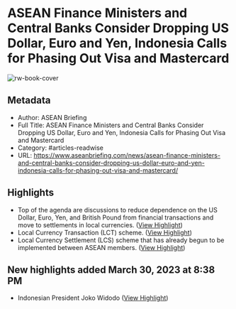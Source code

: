 # ASEAN Finance Ministers and Central Banks Consider Dropping US Dollar, Euro and Yen, Indonesia Calls for Phasing Out Visa and Mastercard

![rw-book-cover](https://www.aseanbriefing.com/news/wp-content/uploads/2023/03/ASB_featured.jpg)

## Metadata
- Author: ASEAN Briefing
- Full Title: ASEAN Finance Ministers and Central Banks Consider Dropping US Dollar, Euro and Yen, Indonesia Calls for Phasing Out Visa and Mastercard
- Category: #articles-readwise
- URL: https://www.aseanbriefing.com/news/asean-finance-ministers-and-central-banks-consider-dropping-us-dollar-euro-and-yen-indonesia-calls-for-phasing-out-visa-and-mastercard/

## Highlights
- Top of the agenda are discussions to reduce dependence on the US Dollar, Euro, Yen, and British Pound from financial transactions and move to settlements in local currencies. ([View Highlight](https://read.readwise.io/read/01gwrzr940pvkz2s5appra75dx))
- Local Currency Transaction (LCT) scheme. ([View Highlight](https://read.readwise.io/read/01gwrzskj407dxjj57c4ad5qek))
- Local Currency Settlement (LCS) scheme that has already begun to be implemented between ASEAN members. ([View Highlight](https://read.readwise.io/read/01gwrzsvrk61em3nvnywa37qef))
## New highlights added March 30, 2023 at 8:38 PM
- Indonesian President Joko Widodo ([View Highlight](https://read.readwise.io/read/01gws1fgkqm46vdaawmdsv5xde))
